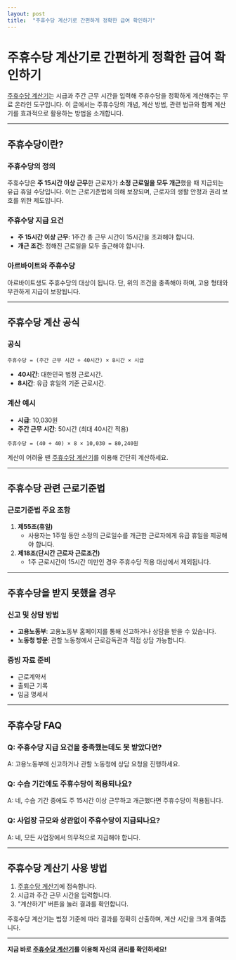 ```yaml
---
layout: post
title:  "주휴수당 계산기로 간편하게 정확한 급여 확인하기"
---
```




# 주휴수당 계산기로 간편하게 정확한 급여 확인하기

[주휴수당 계산기](https://www.freeonlineutility.com/ko/app/weekly-holiday-pay-calculator/)는 시급과 주간 근무 시간을 입력해 주휴수당을 정확하게 계산해주는 무료 온라인 도구입니다. 이 글에서는 주휴수당의 개념, 계산 방법, 관련 법규와 함께 계산기를 효과적으로 활용하는 방법을 소개합니다.

---

## 주휴수당이란?

### 주휴수당의 정의
주휴수당은 **주 15시간 이상 근무**한 근로자가 **소정 근로일을 모두 개근**했을 때 지급되는 유급 휴일 수당입니다. 이는 근로기준법에 의해 보장되며, 근로자의 생활 안정과 권리 보호를 위한 제도입니다.

### 주휴수당 지급 요건
- **주 15시간 이상 근무**: 1주간 총 근무 시간이 15시간을 초과해야 합니다.
- **개근 조건**: 정해진 근로일을 모두 출근해야 합니다.

### 아르바이트와 주휴수당
아르바이트생도 주휴수당의 대상이 됩니다. 단, 위의 조건을 충족해야 하며, 고용 형태와 무관하게 지급이 보장됩니다.

---

## 주휴수당 계산 공식

### 공식
```
주휴수당 = (주간 근무 시간 ÷ 40시간) × 8시간 × 시급
```
- **40시간**: 대한민국 법정 근로시간.
- **8시간**: 유급 휴일의 기준 근로시간.

### 계산 예시
- **시급**: 10,030원
- **주간 근무 시간**: 50시간 (최대 40시간 적용)

```
주휴수당 = (40 ÷ 40) × 8 × 10,030 = 80,240원
```

계산이 어려울 땐 [주휴수당 계산기](https://www.freeonlineutility.com/ko/app/weekly-holiday-pay-calculator/)를 이용해 간단히 계산하세요.

---

## 주휴수당 관련 근로기준법

### 근로기준법 주요 조항
1. **제55조(휴일)**  
   - 사용자는 1주일 동안 소정의 근로일수를 개근한 근로자에게 유급 휴일을 제공해야 합니다.
2. **제18조(단시간 근로자 근로조건)**  
   - 1주 근로시간이 15시간 미만인 경우 주휴수당 적용 대상에서 제외됩니다.

---

## 주휴수당을 받지 못했을 경우

### 신고 및 상담 방법
- **고용노동부**: 고용노동부 홈페이지를 통해 신고하거나 상담을 받을 수 있습니다.
- **노동청 방문**: 관할 노동청에서 근로감독관과 직접 상담 가능합니다.

### 증빙 자료 준비
- 근로계약서
- 출퇴근 기록
- 임금 명세서

---

## 주휴수당 FAQ

### Q: 주휴수당 지급 요건을 충족했는데도 못 받았다면?  
A: 고용노동부에 신고하거나 관할 노동청에 상담 요청을 진행하세요.

### Q: 수습 기간에도 주휴수당이 적용되나요?  
A: 네, 수습 기간 중에도 주 15시간 이상 근무하고 개근했다면 주휴수당이 적용됩니다.

### Q: 사업장 규모와 상관없이 주휴수당이 지급되나요?  
A: 네, 모든 사업장에서 의무적으로 지급해야 합니다.

---

## 주휴수당 계산기 사용 방법

1. [주휴수당 계산기](https://www.freeonlineutility.com/ko/app/weekly-holiday-pay-calculator/)에 접속합니다.
2. 시급과 주간 근무 시간을 입력합니다.
3. "계산하기" 버튼을 눌러 결과를 확인합니다.

주휴수당 계산기는 법정 기준에 따라 결과를 정확히 산출하며, 계산 시간을 크게 줄여줍니다.

---

**지금 바로 [주휴수당 계산기](https://www.freeonlineutility.com/ko/app/weekly-holiday-pay-calculator/)를 이용해 자신의 권리를 확인하세요!**
